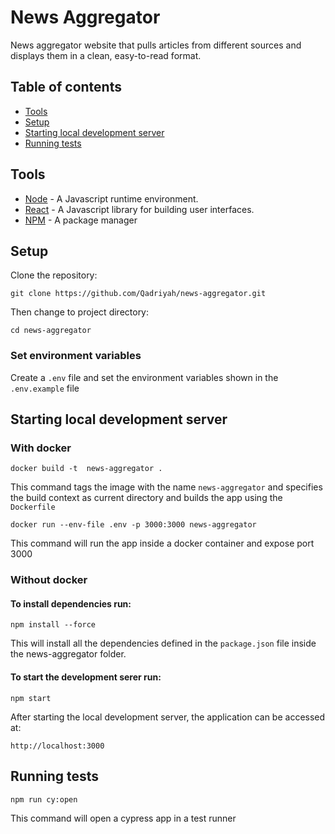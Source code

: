 # News Aggregator

News aggregator website that pulls articles from different sources and displays them in a clean, easy-to-read format.

## Table of contents

- [Tools](#tools)
- [Setup](#setup)
- [Starting local development server](#starting-local-development-server)
- [Running tests](#running-tests)

## Tools

- [Node](https://nodejs.org/docs/latest/api/) - A Javascript runtime environment.
- [React](https://react.dev/reference/react) - A Javascript library for building user interfaces.
- [NPM](https://www.npmjs.com/) - A package manager

## Setup

Clone the repository:

```
git clone https://github.com/Qadriyah/news-aggregator.git
```

Then change to project directory:

```
cd news-aggregator
```

### Set environment variables

Create a `.env` file and set the environment variables shown in the `.env.example` file

## Starting local development server

### With docker

```
docker build -t  news-aggregator .
```

This command tags the image with the name `news-aggregator` and specifies the build context as current directory and builds the app using the `Dockerfile`

```
docker run --env-file .env -p 3000:3000 news-aggregator
```

This command will run the app inside a docker container and expose port 3000

### Without docker

#### To install dependencies run:

```
npm install --force
```

This will install all the dependencies defined in the `package.json` file inside the news-aggregator folder.

#### To start the development serer run:

```
npm start
```

After starting the local development server, the application can be accessed at:

```
http://localhost:3000
```

## Running tests

```
npm run cy:open
```

This command will open a cypress app in a test runner
